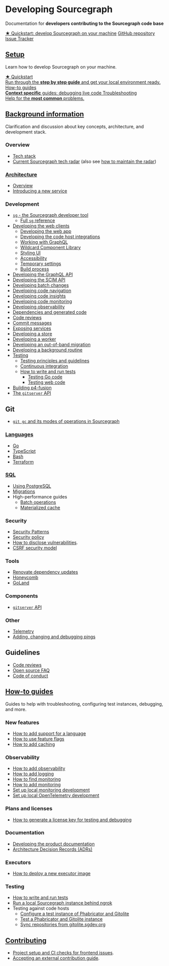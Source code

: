 # Developing Sourcegraph

<style>
.markdown-body h2 {
  margin-top: 2em;
}
.markdown-body ul {
  list-style:none;
  padding-left: 1em;
}
.markdown-body ul li {
  margin: 0.5em 0;
}
.markdown-body ul li:before {
  content: '';
  display: inline-block;
  height: 1.2em;
  width: 1em;
  background-size: contain;
  background-repeat: no-repeat;
  background-image: url(../batch_changes/file-icon.svg);
  margin-right: 0.5em;
  margin-bottom: -0.29em;
}
body.theme-dark .markdown-body ul li:before {
  filter: invert(50%);
}
</style>

<p class="subtitle">Documentation for <b>developers contributing to the Sourcegraph code base</b></p>

<div class="cta-group">
<a class="btn btn-primary" href="setup/quickstart">★ Quickstart: develop Sourcegraph on your machine</a>
<a class="btn" href="https://github.com/sourcegraph/sourcegraph">GitHub repository</a>
<a class="btn" href="https://github.com/sourcegraph/sourcegraph/issues">Issue Tracker</a>
</div>

## [Setup](setup/index.md)

<p class="subtitle">Learn how to develop Sourcegraph on your machine.</p>

<div class="getting-started">
  <a href="setup/quickstart" class="btn" alt="Run through the Quickstart guide">
   <span>★ Quickstart</span>
   </br>
   Run through the <b>step by step guide</b> and get your local environment ready.
  </a>

  <a href="../dev/how-to" class="btn" alt="How-to guides">
   <span>How-to guides</span>
   </br>
  <b>Context specific</b> guides: debugging live code
  </a>

  <a href="setup/troubleshooting" class="btn" alt="Troubleshooting">
   <span>Troubleshooting</span>
   </br>
  Help for the <b>most common</b> problems.
  </a>
</div>

## [Background information](background-information/index.md)

Clarification and discussion about key concepts, architecture, and development stack.

### Overview

- [Tech stack](background-information/tech_stack.md)
- [Current Sourcegraph tech radar](https://radar.thoughtworks.com/?sheetId=https%3A%2F%2Fraw.githubusercontent.com%2Fsourcegraph%2Fsourcegraph%2Fmain%2Fdoc%2Fdev%2Fradar%2Ftech-radar.csv) (also see [how to maintain the radar](how-to/maintain-tech-radar.md))

### [Architecture](background-information/architecture/index.md)

- [Overview](background-information/architecture/index.md)
- [Introducing a new service](background-information/architecture/introducing_a_new_service.md)

### Development

- [`sg` - the Sourcegraph developer tool](background-information/sg/index.md)
  - [Full `sg` reference](background-information/sg/reference.md)
- [Developing the web clients](background-information/web/index.md)
  - [Developing the web app](background-information/web/web_app.md)
  - [Developing the code host integrations](background-information/web/code_host_integrations.md)
  - [Working with GraphQL](background-information/web/graphql.md)
  - [Wildcard Component Library](background-information/web/wildcard.md)
  - [Styling UI](background-information/web/styling.md)
  - [Accessibility](background-information/web/accessibility.md)
  - [Temporary settings](background-information/web/temporary_settings.md)
  - [Build process](background-information/web/build.md)
- [Developing the GraphQL API](background-information/graphql_api.md)
- [Developing the SCIM API](background-information/scim_api.md)
- [Developing batch changes](background-information/batch_changes/index.md)
- [Developing code navigation](background-information/codeintel/index.md)
- [Developing code insights](background-information/insights/index.md)
- [Developing code monitoring](background-information/codemonitoring/index.md)
- [Developing observability](background-information/observability/index.md)
- [Dependencies and generated code](background-information/dependencies_and_codegen.md)
- [Code reviews](background-information/pull_request_reviews.md)
- [Commit messages](background-information/commit_messages.md)
- [Exposing services](background-information/exposing-services.md)
- [Developing a store](background-information/basestore.md)
- [Developing a worker](background-information/workers.md)
- [Developing an out-of-band migration](background-information/oobmigrations.md)
- [Developing a background routine](background-information/backgroundroutine.md)
- [Testing](#testing)
  - [Testing principles and guidelines](background-information/testing_principles.md)
  - [Continuous integration](background-information/ci/index.md)
  - [How to write and run tests](how-to/testing.md)
    - [Testing Go code](background-information/languages/testing_go_code.md)
    - [Testing web code](background-information/testing_web_code.md)
- [Building p4-fusion](background-information/build_p4_fusion.md)
- [The `gitserver` API](background-information/gitserver-api.md)

## Git

- [`git gc` and its modes of operations in Sourcegraph](./git_gc.md)

### [Languages](background-information/languages/index.md)

- [Go](background-information/languages/go.md)
- [TypeScript](background-information/languages/typescript.md)
- [Bash](background-information/languages/bash.md)
- [Terraform](background-information/languages/terraform.md)

### [SQL](background-information/sql/index.md)

- [Using PostgreSQL](background-information/postgresql.md)
- [Migrations](background-information/sql/migrations.md)
- High-performance guides
  - [Batch operations](background-information/sql/batch_operations.md)
  - [Materialized cache](background-information/sql/materialized_cache.md)

### Security

- [Security Patterns](background-information/security_patterns.md)
- [Security policy](https://about.sourcegraph.com/security/)
- [How to disclose vulnerabilities](https://about.sourcegraph.com/handbook/engineering/security/reporting-vulnerabilities).
- [CSRF security model](security/csrf_security_model.md)

### Tools

- [Renovate dependency updates](background-information/renovate.md)
- [Honeycomb](background-information/honeycomb.md)
- [GoLand](background-information/goland.md)

### Components

- [`gitserver` API](components/gitserver.md)

### Other

- [Telemetry](background-information/telemetry.md)
- [Adding, changing and debugging pings](background-information/adding_ping_data.md)

## Guidelines

- [Code reviews](background-information/pull_request_reviews.md)
- [Open source FAQ](https://about.sourcegraph.com/community/faq)
- [Code of conduct](https://about.sourcegraph.com/community/code_of_conduct)

## [How-to guides](how-to/index.md)

Guides to help with troubleshooting, configuring test instances, debugging, and more.

### New features

- [How to add support for a language](how-to/add_support_for_a_language.md)
- [How to use feature flags](how-to/use_feature_flags.md)
- [How to add caching](how-to/add_caching.md)

### Observability

- [How to add observability](how-to/add_observability.md)
- [How to add logging](how-to/add_logging.md)
- [How to find monitoring](how-to/find_monitoring.md)
- [How to add monitoring](how-to/add_monitoring.md)
- [Set up local monitoring development](how-to/monitoring_local_dev.md)
- [Set up local OpenTelemetry development](how-to/opentelemetry_local_dev.md)

### Plans and licenses

- [How to generate a license key for testing and debugging](how-to/generate_license_key_for_testing.md)

### Documentation

- [Developing the product documentation](how-to/documentation_implementation.md)
- [Architecture Decision Records (ADRs)](adr/index.md)

### Executors

- [How to deploy a new executor image](how-to/deploy_executor_image.md)

### Testing

- [How to write and run tests](how-to/testing.md)
- [Run a local Sourcegraph instance behind ngrok](how-to/sourcegraph_ngrok.md)
- Testing against code hosts
  - [Configure a test instance of Phabricator and Gitolite](how-to/configure_phabricator_gitolite.md)
  - [Test a Phabricator and Gitolite instance](how-to/test_phabricator.md)
  - [Sync repositories from gitolite.sgdev.org](how-to/sync_repositories_from_gitolite_sgdev_org.md)

## [Contributing](./contributing/index.md)

- [Project setup and CI checks for frontend issues](./contributing/frontend_contribution.md).
- [Accepting an external contribution guide](./contributing/accepting_contribution.md).

